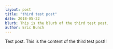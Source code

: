 ```yaml
---
layout: post
title: "third test post"
date: 2018-05-22
blurb: This is the blurb of the third test post.
author: Eric Bunch
---
```


Test post. This is the content of the third test post!!
